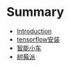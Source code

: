 # Summary

* [Introduction](README.md)
* [tensorflow安装](tensorflow_install.md)
* [智能小车](tensorflow/auto_drive.md)
* [树莓派](shu-mei-pai.md)

